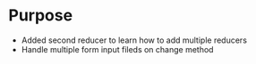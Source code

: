 # Purpose
- Added second reducer to learn how to add multiple reducers
- Handle multiple form input fileds on change method